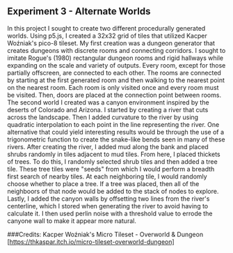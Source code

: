 ## Experiment 3 - Alternate Worlds

In this project I sought to create two different procedurally generated worlds.
Using p5.js, I created a 32x32 grid of tiles that utilized Kacper Woźniak's 
pico-8 tileset. My first creation was a dungeon generator that creates dungeons
with discrete rooms and connecting corridors. I sought to imitate Rogue's (1980)
rectangular dungeon rooms and rigid hallways while expanding on the scale and
variety of outputs. Every room, except for those partially offscreen, are connected
to each other. The rooms are connected by starting at the first generated room and
then walking to the nearest point on the nearest room. Each room is only visited 
once and every room must be visited. Then, doors are placed at the connection point
between rooms.
The second world I created was a canyon environment inspired by the deserts of Colorado
and Arizona. I started by creating a river that cuts across the landscape. Then I added
curvature to the river by using quadratic interpolation to each point in the line representing
the river. One alternative that could yield interesting results would be through the use of a 
trigonometric function to create the snake-like bends seen in many of these rivers. After 
creating the river, I added mud along the bank and placed shrubs randomly in tiles adjacent to
mud tiles. From here, I placed thickets of trees. To do this, I randomly selected shrub tiles and
then added a tree tile. These tree tiles were "seeds" from which I would perform a breadth first
search of nearby tiles. At each neighboring tile, I would randomly choose whether to place a tree.
If a tree was placed, then all of the neighboors of that node would be added to the stack of nodes
to explore. Lastly, I added the canyon walls by offsetting two lines from the river's centerline,
which I stored when generating the river to avoid having to calculate it. I then used perlin noise
with a threshold value to errode the canyone wall to make it appear more natural.

###Credits:
Kacper Woźniak's Micro Tileset - Overworld & Dungeon [https://thkaspar.itch.io/micro-tileset-overworld-dungeon]